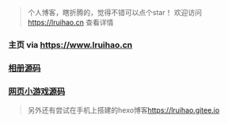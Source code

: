 > 个人博客，瞎折腾的，觉得不错可以点个star！
> 欢迎访问 <https://lruihao.cn> 查看详情
### 主页 via <https://www.lruihao.cn>  
### [相册源码](https://github.com/Lruihao/Lruihao.github.io/tree/master/photos)  
### [网页小游戏源码](https://github.com/Lruihao/Lruihao.github.io/tree/master/games)  
> 另外还有尝试在手机上搭建的hexo博客<https://lruihao.gitee.io> 